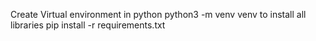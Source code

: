 Create Virtual environment in python
python3 -m venv venv
to install all libraries
pip install -r requirements.txt 
